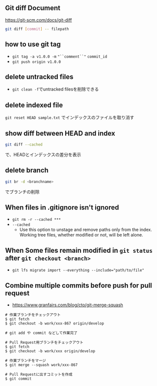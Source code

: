 ## Git diff Document
https://git-scm.com/docs/git-diff

```sh
git diff [commit] -- filepath
```

## how to use git tag
- `git tag -a v1.0.0 -m` `"``comment``"` `commit_id`
- `git push origin v1.0.0`
## delete untracked files
- `git clean -f`でuntracked filesを削除できる

## delete indexed file
`git reset HEAD sample.txt`
でインデックスのファイルを取り消す

## show diff between HEAD and index

```sh
git diff --cached
```
で、HEADとインデックスの差分を表示

## delete branch
```sh
git br -d <branchname>
```
でブランチの削除

## When files in .gitignore isn't ignored
- `git rm -r --cached ***`
- `--cached`
  - Use this option to unstage and remove paths only from the index. Working tree files, whether modified or not, will be left alone.

## When Some files remain modified in `git status` after `git checkout <branch>`
- `git lfs migrate import --everything --include="path/to/file"`

## Combine multiple commits before push for pull request
- https://www.granfairs.com/blog/cto/git-merge-squash
```
# 作業ブランチをチェックアウト
$ git fetch
$ git checkout -b work/xxx-867 origin/develop 

# git add や commit などして作業完了

# Pull Request用ブランチをチェックアウト
$ git fetch
$ git checkout -b work/xxx origin/develop

# 作業ブランチをマージ
$ git merge --squash work/xxx-867

# Pull Requestに出すコミットを作成
$ git commit
```